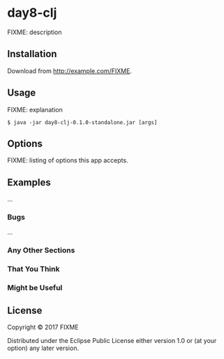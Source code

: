 # day8-clj

FIXME: description

## Installation

Download from http://example.com/FIXME.

## Usage

FIXME: explanation

    $ java -jar day8-clj-0.1.0-standalone.jar [args]

## Options

FIXME: listing of options this app accepts.

## Examples

...

### Bugs

...

### Any Other Sections
### That You Think
### Might be Useful

## License

Copyright © 2017 FIXME

Distributed under the Eclipse Public License either version 1.0 or (at
your option) any later version.

